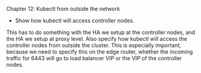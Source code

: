 Chapter 12: Kubectl from outside the network
* Show how kubectl will access controller nodes.

This has to do something with the HA we setup at the controller nodes, and the HA we setup at proxy level.
Also specify how kubectl will access the controller nodes from outside the cluster. This is especially important, because we need to specify this on the edge router, whether the incoming traffic for 6443 will go to load balancer VIP or the VIP of the controller nodes.


